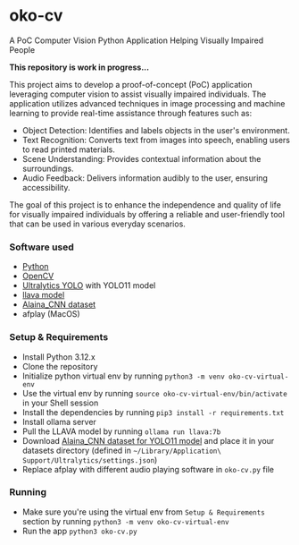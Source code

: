 # oko-cv
A PoC Computer Vision Python Application Helping Visually Impaired People

**This repository is work in progress...**

This project aims to develop a proof-of-concept (PoC) application leveraging computer vision to assist visually impaired individuals. 
The application utilizes advanced techniques in image processing and machine learning to provide real-time assistance through features such as:

- Object Detection: Identifies and labels objects in the user's environment.
- Text Recognition: Converts text from images into speech, enabling users to read printed materials.
- Scene Understanding: Provides contextual information about the surroundings.
- Audio Feedback: Delivers information audibly to the user, ensuring accessibility.


The goal of this project is to enhance the independence and quality of life for visually impaired individuals by offering a reliable and user-friendly tool that can be used in various everyday scenarios.

### Software used
- [Python](https://www.python.org)
- [OpenCV](https://opencv.org)
- [Ultralytics YOLO](https://github.com/ultralytics/ultralytics) with YOLO11 model
- [llava model](https://ollama.com/library/llava)
- [Alaina_CNN dataset](https://universe.roboflow.com/alaina/alaina_cnn)
- afplay (MacOS)

### Setup & Requirements
- Install Python 3.12.x
- Clone the repository
- Initialize python virtual env by running `python3 -m venv oko-cv-virtual-env`
- Use the virtual env by running `source oko-cv-virtual-env/bin/activate` in your Shell session
- Install the dependencies by running `pip3 install -r requirements.txt`
- Install ollama server
- Pull the LLAVA model by running `ollama run llava:7b`
- Download [Alaina_CNN dataset for YOLO11 model](https://universe.roboflow.com/alaina/alaina_cnn/dataset/3/download/yolov11) and place it in your datasets directory (defined in `~/Library/Application\ Support/Ultralytics/settings.json`)
- Replace afplay with different audio playing software in `oko-cv.py` file


### Running
- Make sure you're using the virtual env from `Setup & Requirements` section by running `python3 -m venv oko-cv-virtual-env`
- Run the app `python3 oko-cv.py`
